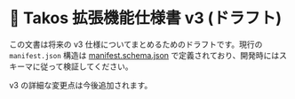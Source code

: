 # 🐙 Takos 拡張機能仕様書 v3 (ドラフト)

この文書は将来の v3 仕様についてまとめるためのドラフトです。現行の `manifest.json` 構造は [manifest.schema.json](./manifest.schema.json) で定義されており、開発時にはスキーマに従って検証してください。

v3 の詳細な変更点は今後追加されます。
